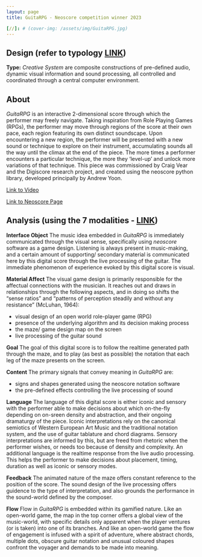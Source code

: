 ```yaml
---
layout: page
title: GuitaRPG - Neoscore competition winner 2023

[//]: # (cover-img: /assets/img/GuitaRPG.jpg)
---
```


## Design (refer to typology [LINK](/typology.md))
**Type:** *Creative System* are composite constructions of pre-defined audio, dynamic visual information and sound processing, 
all controlled and coordinated through a central computer environment.


## About
*GuitaRPG* is an interactive 2-dimensional score through which the performer may freely navigate. 
Taking inspiration from Role Playing Games (RPGs), the performer may move through regions of the score at their own pace, 
each region featuring its own distinct soundscape. Upon encountering a new region, the performer will be presented with a new sound or 
technique to explore on their instrument, accumulating sounds all the way until the climax at the end of the piece. 
The more times a performer encounters a particular technique, the more they ‘level-up’ and unlock more variations of that technique. 
This piece was commissioned by Craig Vear and the Digiscore research project, and created using the neoscore python library, 
developed principally by Andrew Yoon.

[Link to Video](https://www.youtube.com/watch?v=0yy3HrfCsSE)

[Link to Neoscore Page](/neoscore.md)


## Analysis (using the 7 modalities - [LINK](/seven_modalities.md))

**Interface Object**
The music idea embedded in *GuitaRPG* is immediately communicated through the visual sense, specifically using *neoscore* software as a game design. 
Listening is always present in music-making, and a certain amount of supporting/ secondary material is communicated here by this digital score through
the live processing of the guitar. The immediate phenomenon of experience evoked by this digital score is visual.


**Material Affect**
The visual game design is primarily responsible for the affectual connections with the musician. 
It reaches out and draws in relationships through the following aspects, and in doing so shifts the “sense ratios” and 
“patterns of perception steadily and without any resistance” (McLuhan, 1964):
- visual design of an open world role-player game (RPG)
- presence of the underlying algorithm and its decision making process
- the maze/ game design map on the screen
- live processing of the guitar sound


**Goal**
The goal of this digital score is to follow the realtime generated path through the maze, and to play (as best as possible) 
the notation that each leg of the maze presents on the screen.


**Content**
The primary signals that convey meaning in *GuitaRPG* are:
- signs and shapes generated using the neoscore notation software
- the pre-defined effects controlling the live processing of sound


**Language**
The language of this digital score is either iconic and sensory with the performer able to make decisions about which
on-the-fly depending on on-sreen density and abstraction, and their ongoing dramaturgy of the piece.
Iconic interpretations rely on the canonical semiotics of Western European Art Music and the traditional notation system,
and the use of guitar tablature and chord diagrams.
Sensory interpretations are informed by this, but are freed from rhetoric when the performer wishes, or needs too because of density and complexity.
An additional language is the realtime response from the live audio processing. This helps the performer to make decisions about placement, timing, duration
as well as iconic or sensory modes.


**Feedback**
The animated nature of the maze offers constant reference to the position of the score. The sound design of the live processing offers 
guidence to the type of interpretation, and also grounds the performance in the sound-world defined by the composer.

**Flow**
Flow in *GuitaRPG* is embedded within its gamified nature. Like an open-world game, the map in the top corner offers a global view of the music-world, 
with specific details only apparent when the player ventures (or is taken) into one of its branches. And like an open-world game
the flow of engagement is infused with a spirit of adventure, where abstract chords, multiple dots, obscure guitar notation
and unusual coloured shapes confront the voyager and demands to be made into meaning.
